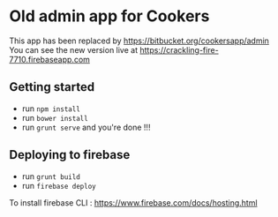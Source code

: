 # Old admin app for Cookers

This app has been replaced by https://bitbucket.org/cookersapp/admin  
You can see the new version live at https://crackling-fire-7710.firebaseapp.com

## Getting started

- run `npm install`
- run `bower install`
- run `grunt serve` and you're done !!!

## Deploying to firebase

- run `grunt build`
- run `firebase deploy`

To install firebase CLI : https://www.firebase.com/docs/hosting.html
